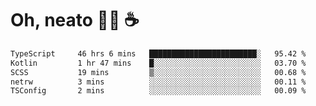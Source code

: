 # Oh, neato 🧑‍💻 ☕

<!--START_SECTION:waka-->

```txt
TypeScript     46 hrs 6 mins   ████████████████████████░   95.42 %
Kotlin         1 hr 47 mins    █░░░░░░░░░░░░░░░░░░░░░░░░   03.70 %
SCSS           19 mins         ▒░░░░░░░░░░░░░░░░░░░░░░░░   00.68 %
netrw          3 mins          ░░░░░░░░░░░░░░░░░░░░░░░░░   00.11 %
TSConfig       2 mins          ░░░░░░░░░░░░░░░░░░░░░░░░░   00.09 %
```

<!--END_SECTION:waka-->
